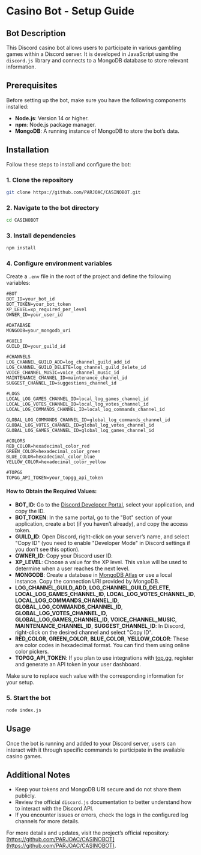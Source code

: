 # Casino Bot - Setup Guide

## Bot Description

This Discord casino bot allows users to participate in various gambling games within a Discord server. It is developed in JavaScript using the `discord.js` library and connects to a MongoDB database to store relevant information.

## Prerequisites

Before setting up the bot, make sure you have the following components installed:

- **Node.js**: Version 14 or higher.
- **npm**: Node.js package manager.
- **MongoDB**: A running instance of MongoDB to store the bot’s data.

## Installation

Follow these steps to install and configure the bot:

### 1. Clone the repository

```bash
git clone https://github.com/PARJOAC/CASINOBOT.git
```

### 2. Navigate to the bot directory

```bash
cd CASINOBOT
```

### 3. Install dependencies

```bash
npm install
```

### 4. Configure environment variables

Create a `.env` file in the root of the project and define the following variables:

```env
#BOT
BOT_ID=your_bot_id
BOT_TOKEN=your_bot_token
XP_LEVEL=xp_required_per_level
OWNER_ID=your_user_id

#DATABASE
MONGODB=your_mongodb_uri

#GUILD
GUILD_ID=your_guild_id

#CHANNELS
LOG_CHANNEL_GUILD_ADD=log_channel_guild_add_id
LOG_CHANNEL_GUILD_DELETE=log_channel_guild_delete_id
VOICE_CHANNEL_MUSIC=voice_channel_music_id
MAINTENANCE_CHANNEL_ID=maintenance_channel_id
SUGGEST_CHANNEL_ID=suggestions_channel_id

#LOGS
LOCAL_LOG_GAMES_CHANNEL_ID=local_log_games_channel_id
LOCAL_LOG_VOTES_CHANNEL_ID=local_log_votes_channel_id
LOCAL_LOG_COMMANDS_CHANNEL_ID=local_log_commands_channel_id

GLOBAL_LOG_COMMANDS_CHANNEL_ID=global_log_commands_channel_id
GLOBAL_LOG_VOTES_CHANNEL_ID=global_log_votes_channel_id
GLOBAL_LOG_GAMES_CHANNEL_ID=global_log_games_channel_id

#COLORS
RED_COLOR=hexadecimal_color_red
GREEN_COLOR=hexadecimal_color_green
BLUE_COLOR=hexadecimal_color_blue
YELLOW_COLOR=hexadecimal_color_yellow

#TOPGG
TOPGG_API_TOKEN=your_topgg_api_token
```

#### **How to Obtain the Required Values:**

- **BOT_ID**: Go to the [Discord Developer Portal](https://discord.com/developers/applications), select your application, and copy the ID.
- **BOT_TOKEN**: In the same portal, go to the "Bot" section of your application, create a bot (if you haven’t already), and copy the access token.
- **GUILD_ID**: Open Discord, right-click on your server’s name, and select "Copy ID" (you need to enable "Developer Mode" in Discord settings if you don’t see this option).
- **OWNER_ID**: Copy your Discord user ID.
- **XP_LEVEL**: Choose a value for the XP level. This value will be used to determine when a user reaches the next level.
- **MONGODB**: Create a database in [MongoDB Atlas](https://www.mongodb.com/cloud/atlas) or use a local instance. Copy the connection URI provided by MongoDB.
- **LOG_CHANNEL_GUILD_ADD**, **LOG_CHANNEL_GUILD_DELETE**, **LOCAL_LOG_GAMES_CHANNEL_ID**, **LOCAL_LOG_VOTES_CHANNEL_ID**, **LOCAL_LOG_COMMANDS_CHANNEL_ID**, **GLOBAL_LOG_COMMANDS_CHANNEL_ID**, **GLOBAL_LOG_VOTES_CHANNEL_ID**, **GLOBAL_LOG_GAMES_CHANNEL_ID**, **VOICE_CHANNEL_MUSIC**, **MAINTENANCE_CHANNEL_ID**, **SUGGEST_CHANNEL_ID**: In Discord, right-click on the desired channel and select "Copy ID".
- **RED_COLOR**, **GREEN_COLOR**, **BLUE_COLOR**, **YELLOW_COLOR**: These are color codes in hexadecimal format. You can find them using online color pickers.
- **TOPGG_API_TOKEN**: If you plan to use integrations with [top.gg](https://top.gg/), register and generate an API token in your user dashboard.

Make sure to replace each value with the corresponding information for your setup.

### 5. Start the bot

```bash
node index.js
```

## Usage

Once the bot is running and added to your Discord server, users can interact with it through specific commands to participate in the available casino games.

## Additional Notes

- Keep your tokens and MongoDB URI secure and do not share them publicly.
- Review the official `discord.js` documentation to better understand how to interact with the Discord API.
- If you encounter issues or errors, check the logs in the configured log channels for more details.

For more details and updates, visit the project’s official repository: [https://github.com/PARJOAC/CASINOBOT](https://github.com/PARJOAC/CASINOBOT).
